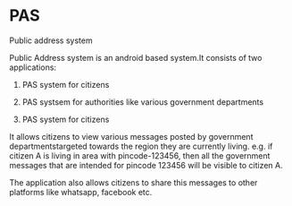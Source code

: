 # PAS
Public address system

Public Address system is an android based system.It consists of two applications:
1) PAS system for citizens
2) PAS systsem for authorities like various government departments


1) PAS system for citizens 

It allows citizens to view various messages posted by government departmentstargeted towards the region they are currently living. 
e.g. if citizen A is living in area with pincode-123456, then all the government messages that are intended for pincode 123456 will be visible to citizen A.

The application also allows citizens to share this messages to other platforms like whatsapp, facebook etc.




